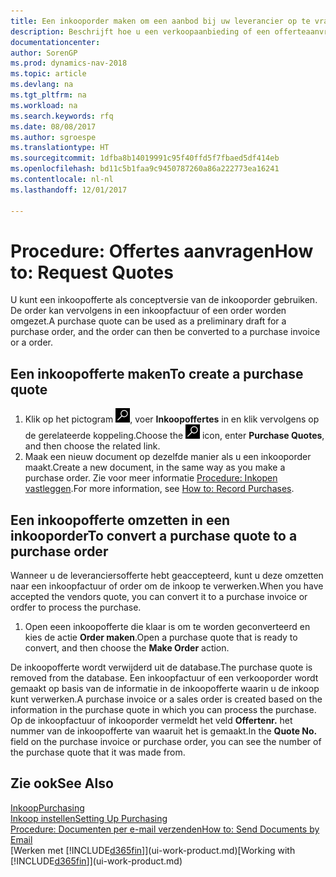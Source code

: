 ```yaml
---
title: Een inkooporder maken om een aanbod bij uw leverancier op te vragen
description: Beschrijft hoe u een verkoopaanbieding of een offerteaanvraagdocument maakt om uw aanbod aan een klant vast te leggen om producten onder bepaalde voorwaarden te verkopen.
documentationcenter: 
author: SorenGP
ms.prod: dynamics-nav-2018
ms.topic: article
ms.devlang: na
ms.tgt_pltfrm: na
ms.workload: na
ms.search.keywords: rfq
ms.date: 08/08/2017
ms.author: sgroespe
ms.translationtype: HT
ms.sourcegitcommit: 1dfba8b14019991c95f40ffd5f7fbaed5df414eb
ms.openlocfilehash: bd11c5b1faa9c9450787260a86a222773ea16241
ms.contentlocale: nl-nl
ms.lasthandoff: 12/01/2017

---
```

# <a name="how-to-request-quotes"></a><span data-ttu-id="98094-103">Procedure: Offertes aanvragen</span><span class="sxs-lookup"><span data-stu-id="98094-103">How to: Request Quotes</span></span>
<span data-ttu-id="98094-104">U kunt een inkoopofferte als conceptversie van de inkooporder gebruiken. De order kan vervolgens in een inkoopfactuur of een order worden omgezet.</span><span class="sxs-lookup"><span data-stu-id="98094-104">A purchase quote can be used as a preliminary draft for a purchase order, and the order can then be converted to a purchase invoice or a order.</span></span>


## <a name="to-create-a-purchase-quote"></a><span data-ttu-id="98094-105">Een inkoopofferte maken</span><span class="sxs-lookup"><span data-stu-id="98094-105">To create a purchase quote</span></span>
1. <span data-ttu-id="98094-106">Klik op het pictogram ![Zoeken naar pagina of rapport](media/ui-search/search_small.png "pictogram Zoeken naar pagina of rapport"), voer **Inkoopoffertes** in en klik vervolgens op de gerelateerde koppeling.</span><span class="sxs-lookup"><span data-stu-id="98094-106">Choose the ![Search for Page or Report](media/ui-search/search_small.png "Search for Page or Report icon") icon, enter **Purchase Quotes**, and then choose the related link.</span></span>
2. <span data-ttu-id="98094-107">Maak een nieuw document op dezelfde manier als u een inkooporder maakt.</span><span class="sxs-lookup"><span data-stu-id="98094-107">Create a new document, in the same way as you make a purchase order.</span></span> <span data-ttu-id="98094-108">Zie voor meer informatie [Procedure: Inkopen vastleggen](purchasing-how-record-purchases.md).</span><span class="sxs-lookup"><span data-stu-id="98094-108">For more information, see [How to: Record Purchases](purchasing-how-record-purchases.md).</span></span>

## <a name="to-convert-a-purchase-quote-to-a-purchase-order"></a><span data-ttu-id="98094-109">Een inkoopofferte omzetten in een inkooporder</span><span class="sxs-lookup"><span data-stu-id="98094-109">To convert a purchase quote to a purchase order</span></span>
<span data-ttu-id="98094-110">Wanneer u de leveranciersofferte hebt geaccepteerd, kunt u deze omzetten naar een inkoopfactuur of order om de inkoop te verwerken.</span><span class="sxs-lookup"><span data-stu-id="98094-110">When you have accepted the vendors quote, you can convert it to a purchase invoice or ordfer to process the purchase.</span></span>

1. <span data-ttu-id="98094-111">Open eeen inkoopofferte die klaar is om te worden geconverteerd en kies de actie **Order maken**.</span><span class="sxs-lookup"><span data-stu-id="98094-111">Open a purchase quote that is ready to convert, and then choose the **Make Order** action.</span></span>

<span data-ttu-id="98094-112">De inkoopofferte wordt verwijderd uit de database.</span><span class="sxs-lookup"><span data-stu-id="98094-112">The purchase quote is removed from the database.</span></span> <span data-ttu-id="98094-113">Een inkoopfactuur of een verkooporder wordt gemaakt op basis van de informatie in de inkoopofferte waarin u de inkoop kunt verwerken.</span><span class="sxs-lookup"><span data-stu-id="98094-113">A purchase invoice or a sales order is created based on the information in the purchase quote in which you can process the purchase.</span></span> <span data-ttu-id="98094-114">Op de inkoopfactuur of inkooporder vermeldt het veld **Offertenr.** het nummer van de inkoopofferte van waaruit het is gemaakt.</span><span class="sxs-lookup"><span data-stu-id="98094-114">In the **Quote No.** field on the purchase invoice or purchase order, you can see the number of the purchase quote that it was made from.</span></span>

## <a name="see-also"></a><span data-ttu-id="98094-115">Zie ook</span><span class="sxs-lookup"><span data-stu-id="98094-115">See Also</span></span>
[<span data-ttu-id="98094-116">Inkoop</span><span class="sxs-lookup"><span data-stu-id="98094-116">Purchasing</span></span>](purchasing-manage-purchasing.md)  
[<span data-ttu-id="98094-117">Inkoop instellen</span><span class="sxs-lookup"><span data-stu-id="98094-117">Setting Up Purchasing</span></span>](purchasing-setup-purchasing.md)  
[<span data-ttu-id="98094-118">Procedure: Documenten per e-mail verzenden</span><span class="sxs-lookup"><span data-stu-id="98094-118">How to: Send Documents by Email</span></span>](ui-how-send-documents-email.md)  
<span data-ttu-id="98094-119">[Werken met [!INCLUDE[d365fin](includes/d365fin_md.md)]](ui-work-product.md)</span><span class="sxs-lookup"><span data-stu-id="98094-119">[Working with [!INCLUDE[d365fin](includes/d365fin_md.md)]](ui-work-product.md)</span></span>

